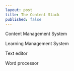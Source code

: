 ```yaml
---
layout: post
title: The Content Stack
published: false
---
```


Content Management System

Learning Management System

Text editor

Word processor
